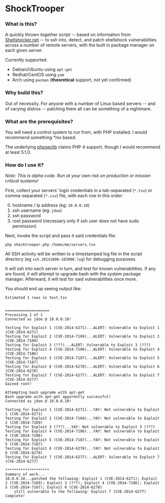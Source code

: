 # ShockTrooper

### What is this?

A quickly thrown together script -- based on information from [Shellshocker.net](https://shellshocker.net) -- to ssh into, detect, and patch shellshock vulnerabilities across a number of remote servers, with the built in package manager on each given server.

Currently supported:

* Debian/Ubuntu using `apt-get`
* Redhat/CentOS using `yum`
* Arch using `pacman` (**theoretical** support, not yet confirmed)

### Why build this?

Out of necessity. For anyone with a number of Linux based servers -- and of varying distros -- patching them all can be something of a nightmare.

### What are the prerequisites?

You will need a control system to run from, with PHP installed. I would recommend something *nix based.

The underlying [phpseclib](https://github.com/phpseclib/phpseclib) claims PHP 4 support, though I would recommend at least 5.1.0.

### How do I use it?

*Note: This is alpha code. Run at your own risk on production or mission critical sustems!*

First, collect your servers' login credentials in a  tab-separated (`*.tsv`) or comma-separated (`*.csv`) file, with each row in this order:

0. hostname / ip address (eg: `10.0.0.10`)
0. ssh username (eg: `jdoe`)
0. ssh password
0. root password (necessary only if ssh user does not have sudo permission)

Next, invoke the script and pass it said credentials file:

`php shocktrooper.php /home/me/servers.tsv`

All SSH activity will be written to a timestamped log file in the script directory (eg `ssh.20141006-103000.log`) for debugging purposes.

It will ssh into each server in turn, and test for known vulnerabilities. If any are found, it will attempt to upgrade bash with the system package manager. Afterward, it will test for said vulnerabilities once more.

You should end up seeing output like:

```
Estimated 1 rows in test.tsv


====================
Processing 1 of 1
Connected as jdoe @ 10.0.0.10!

Testing for Exploit 1 (CVE-2014-6271)...ALERT: Vulnerable to Exploit 1 (CVE-2014-6271)
Testing for Exploit 2 (CVE-2014-7169)...ALERT: Vulnerable to Exploit 2 (CVE-2014-7169)
Testing for Exploit 3 (???)...ALERT: Vulnerable to Exploit 3 (???)
Testing for Exploit 4 (CVE-2014-7186)...ALERT: Vulnerable to Exploit 4 (CVE-2014-7186)
Testing for Exploit 5 (CVE-2014-7187)...ALERT: Vulnerable to Exploit 5 (CVE-2014-7187)
Testing for Exploit 6 (CVE-2014-6278)...ALERT: Vulnerable to Exploit 6 (CVE-2014-6278)
Testing for Exploit 7 (CVE-2014-6277)...ALERT: Vulnerable to Exploit 7 (CVE-2014-6277)
Gained root!

Attempting bash upgrade with apt-get
Bash upgrade with apt-get apparently successful!
Connected as jdoe @ 10.0.0.10!

Testing for Exploit 1 (CVE-2014-6271)...YAY: Not vulnerable to Exploit 1 (CVE-2014-6271)
Testing for Exploit 2 (CVE-2014-7169)...YAY: Not vulnerable to Exploit 2 (CVE-2014-7169)
Testing for Exploit 3 (???)...YAY: Not vulnerable to Exploit 3 (???)
Testing for Exploit 4 (CVE-2014-7186)...YAY: Not vulnerable to Exploit 4 (CVE-2014-7186)
Testing for Exploit 5 (CVE-2014-7187)...YAY: Not vulnerable to Exploit 5 (CVE-2014-7187)
Testing for Exploit 6 (CVE-2014-6278)...YAY: Not vulnerable to Exploit 6 (CVE-2014-6278)
Testing for Exploit 7 (CVE-2014-6277)...ALERT: Vulnerable to Exploit 7 (CVE-2014-6277)

********************
Summary of work...
10.0.0.10...patched the following: Exploit 1 (CVE-2014-6271); Exploit 2 (CVE-2014-7169); Exploit 3 (???); Exploit 4 (CVE-2014-7186); Exploit 5 (CVE-2014-7187); Exploit 6 (CVE-2014-6278)
	still vulnerable to the following: Exploit 7 (CVE-2014-6277)
Complete!
```
